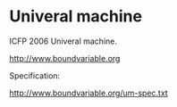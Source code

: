 # Univeral machine
ICFP 2006 Univeral machine.

http://www.boundvariable.org

Specification:

http://www.boundvariable.org/um-spec.txt
